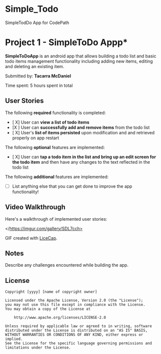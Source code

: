 # Simple_Todo
SimpleTodDo App for CodePath
# Project 1 - SimpleToDo Appp*

**SimpleToDoApp** is an android app that allows building a todo list and basic todo items management functionality including adding new items, editing and deleting an existing item.

Submitted by: **Tacarra McDaniel**

Time spent: 5 hours spent in total

## User Stories

The following **required** functionality is completed:

* [ X] User can **view a list of todo items**
* [X ] User can **successfully add and remove items** from the todo list
* [ X] User's **list of items persisted** upon modification and and retrieved properly on app restart

The following **optional** features are implemented:

* [ X] User can **tap a todo item in the list and bring up an edit screen for the todo item** and then have any changes to the text reflected in the todo list

The following **additional** features are implemented:

* [ ] List anything else that you can get done to improve the app functionality!

## Video Walkthrough

Here's a walkthrough of implemented user stories:

</https://imgur.com/gallery/SDL7cch>

GIF created with [LiceCap](http://www.cockos.com/licecap/).

## Notes

Describe any challenges encountered while building the app.

## License

    Copyright [yyyy] [name of copyright owner]

    Licensed under the Apache License, Version 2.0 (the "License");
    you may not use this file except in compliance with the License.
    You may obtain a copy of the License at

        http://www.apache.org/licenses/LICENSE-2.0

    Unless required by applicable law or agreed to in writing, software
    distributed under the License is distributed on an "AS IS" BASIS,
    WITHOUT WARRANTIES OR CONDITIONS OF ANY KIND, either express or implied.
    See the License for the specific language governing permissions and
    limitations under the License.
